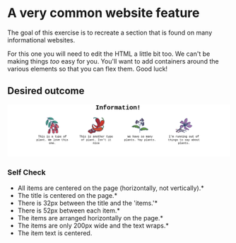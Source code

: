 # A very common website feature

The goal of this exercise is to recreate a section that is found on many informational websites.

For this one you will need to edit the HTML a little bit too. We can't be making things _too_ easy for you. You'll want to add containers around the various elements so that you can flex them. Good luck!

## Desired outcome

![desired outcome](./desired-outcome.png)

### Self Check

- All items are centered on the page (horizontally, not vertically).*
- The title is centered on the page.*
- There is 32px between the title and the 'items.'*
- There is 52px between each item.*
- The items are arranged horizontally on the page.*
- The items are only 200px wide and the text wraps.*
- The item text is centered.
